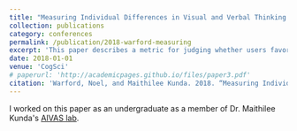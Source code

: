 ```yaml
---
title: "Measuring Individual Differences in Visual and Verbal Thinking Styles"
collection: publications
category: conferences
permalink: /publication/2018-warford-measuring
excerpt: 'This paper describes a metric for judging whether users favor visual or verbal cognition.'
date: 2018-01-01
venue: 'CogSci'
# paperurl: 'http://academicpages.github.io/files/paper3.pdf'
citation: 'Warford, Noel, and Maithilee Kunda. 2018. “Measuring Individual Differences in Visual and Verbal Thinking Styles.” Proc. CogSci, 6.'
---
```


<!-- The contents above will be part of a list of publications, if the user clicks the link for the publication than the contents of section will be rendered as a full page, allowing you to provide more information about the paper for the reader. When publications are displayed as a single page, the contents of the above "citation" field will automatically be included below this section in a smaller font. -->

I worked on this paper as an undergraduate as a member of Dr. Maithilee Kunda's [AIVAS lab](https://my.vanderbilt.edu/aivaslab/).
